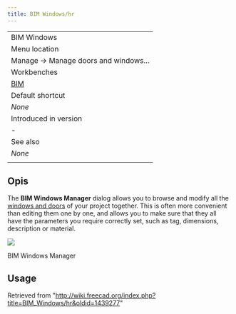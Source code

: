 ```yaml
---
title: BIM Windows/hr
---
```

|  |
| --- |
| BIM Windows |
| Menu location |
| Manage → Manage doors and windows... |
| Workbenches |
| [BIM](/BIM_Workbench "BIM Workbench") |
| Default shortcut |
| *None* |
| Introduced in version |
| - |
| See also |
| *None* |
|  |

## Opis

The **BIM Windows Manager** dialog allows you to browse and modify all the [windows and doors](/Arch_Window "Arch Window") of your project together. This is often more convenient than editing them one by one, and allows you to make sure that they all have the parameters you require correctly set, such as tag, dimensions, description or material.

![](/images/BIM_windows_screenshot.png)

BIM Windows Manager

## Usage

Retrieved from "<http://wiki.freecad.org/index.php?title=BIM_Windows/hr&oldid=1439277>"